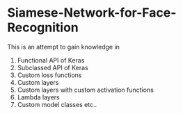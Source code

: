 # Siamese-Network-for-Face-Recognition
This is an attempt to gain knowledge in 
  1) Functional API of Keras
  2) Subclassed API of Keras
  3) Custom loss functions
  4) Custom layers
  5) Custom layers with custom activation functions
  6) Lambda layers
  7) Custom model classes
  etc..
